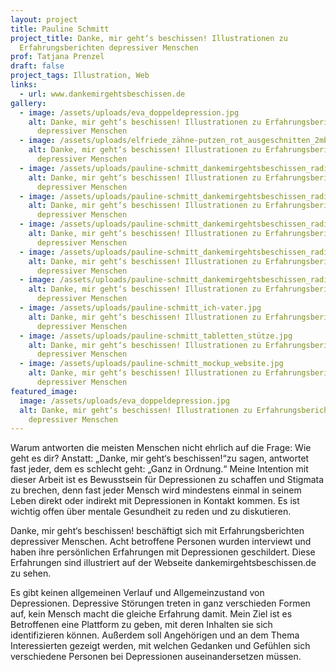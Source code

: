 ```yaml
---
layout: project
title: Pauline Schmitt
project_title: Danke, mir geht‘s beschissen! Illustrationen zu
  Erfahrungsberichten depressiver Menschen
prof: Tatjana Prenzel
draft: false
project_tags: Illustration, Web
links:
  - url: www.dankemirgehtsbeschissen.de
gallery:
  - image: /assets/uploads/eva_doppeldepression.jpg
    alt: Danke, mir geht‘s beschissen! Illustrationen zu Erfahrungsberichten
      depressiver Menschen
  - image: /assets/uploads/elfriede_zähne-putzen_rot_ausgeschnitten_2mb.jpg
    alt: Danke, mir geht‘s beschissen! Illustrationen zu Erfahrungsberichten
      depressiver Menschen
  - image: /assets/uploads/pauline-schmitt_dankemirgehtsbeschissen_radierung1.jpg
    alt: Danke, mir geht‘s beschissen! Illustrationen zu Erfahrungsberichten
      depressiver Menschen
  - image: /assets/uploads/pauline-schmitt_dankemirgehtsbeschissen_radierung2.jpg
    alt: Danke, mir geht‘s beschissen! Illustrationen zu Erfahrungsberichten
      depressiver Menschen
  - image: /assets/uploads/pauline-schmitt_dankemirgehtsbeschissen_radierung3.jpg
    alt: Danke, mir geht‘s beschissen! Illustrationen zu Erfahrungsberichten
      depressiver Menschen
  - image: /assets/uploads/pauline-schmitt_dankemirgehtsbeschissen_radierung4.jpg
    alt: Danke, mir geht‘s beschissen! Illustrationen zu Erfahrungsberichten
      depressiver Menschen
  - image: /assets/uploads/pauline-schmitt_dankemirgehtsbeschissen_radierung5.jpg
    alt: Danke, mir geht‘s beschissen! Illustrationen zu Erfahrungsberichten
      depressiver Menschen
  - image: /assets/uploads/pauline-schmitt_ich-vater.jpg
    alt: Danke, mir geht‘s beschissen! Illustrationen zu Erfahrungsberichten
      depressiver Menschen
  - image: /assets/uploads/pauline-schmitt_tabletten_stütze.jpg
    alt: Danke, mir geht‘s beschissen! Illustrationen zu Erfahrungsberichten
      depressiver Menschen
  - image: /assets/uploads/pauline-schmitt_mockup_website.jpg
    alt: Danke, mir geht‘s beschissen! Illustrationen zu Erfahrungsberichten
      depressiver Menschen
featured_image:
  image: /assets/uploads/eva_doppeldepression.jpg
  alt: Danke, mir geht‘s beschissen! Illustrationen zu Erfahrungsberichten
    depressiver Menschen
---
```

Warum antworten die meisten Menschen nicht ehrlich auf die Frage: Wie geht es dir? Anstatt: „Danke, mir geht‘s beschissen!“zu sagen, antwortet fast jeder, dem es schlecht geht: „Ganz in Ordnung.“ Meine Intention mit dieser Arbeit ist es Bewusstsein für Depressionen zu schaffen und Stigmata zu brechen, denn fast jeder Mensch wird mindestens einmal in seinem Leben direkt oder indirekt mit Depressionen in Kontakt kommen. Es ist wichtig offen über mentale Gesundheit zu reden und zu diskutieren.

Danke, mir geht‘s beschissen! beschäftigt sich mit Erfahrungsberichten depressiver Menschen. Acht betroffene Personen wurden interviewt und haben ihre persönlichen Erfahrungen mit Depressionen geschildert. Diese Erfahrungen sind illustriert auf der Webseite dankemirgehtsbeschissen.de zu sehen.

Es gibt keinen allgemeinen Verlauf und Allgemeinzustand von Depressionen. Depressive Störungen treten in ganz verschieden Formen auf, kein Mensch macht die gleiche Erfahrung damit. Mein Ziel ist es Betroffenen eine Plattform zu geben, mit deren Inhalten sie sich identifizieren können. Außerdem soll Angehörigen und an dem Thema Interessierten gezeigt werden, mit welchen Gedanken und Gefühlen sich verschiedene Personen bei Depressionen auseinandersetzen müssen.